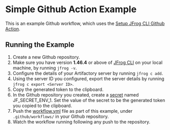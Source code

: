 # Simple Github Action Example

This is an example Github workflow, which uses the [Setup JFrog CLI Github Action](https://github.com/jfrog/setup-jfrog-cli).

## Running the Example

1. Create a new Github repository.
2. Make sure you have version **1.46.4** or above of [JFrog CLI](https://jfrog.com/getcli/) on your local machine, by running `jfrog -v`.
3. Configure the details of your Artifactory server by running `jfrog c add`.
4. Using the server ID you configured, export the server details by running `jfrog c export <Server ID>`.
5. Copy the generated token to the clipboard.
6. In the Github repository you created, create a [secret](https://help.github.com/en/articles/virtual-environments-for-github-actions#creating-and-using-secrets-encrypted-variables) named JF_SECRET_ENV_1. Set the value of the secret to be the generated token you copied to the clipboard.
7. Push the [workflow.yml](workflow.yml) file as part of this example, under `.github/workflows/` in your Github repository.
8. Watch the workflow running following any push to the repository.
